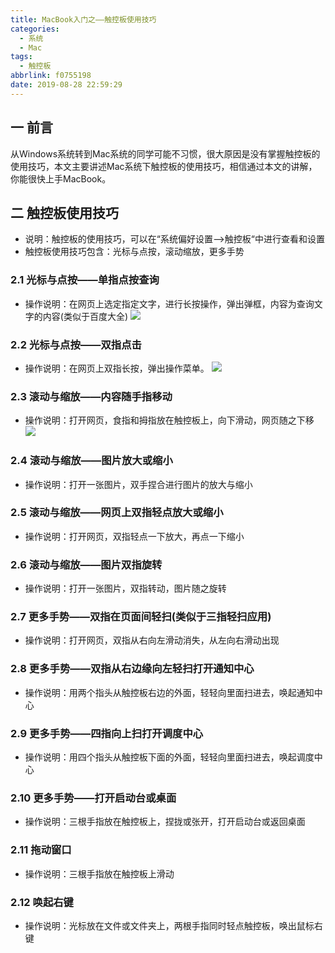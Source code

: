 ```yaml
---
title: MacBook入门之——触控板使用技巧
categories:
  - 系统
  - Mac
tags:
  - 触控板
abbrlink: f0755198
date: 2019-08-28 22:59:29
---
```

## 一 前言

从Windows系统转到Mac系统的同学可能不习惯，很大原因是没有掌握触控板的使用技巧，本文主要讲述Mac系统下触控板的使用技巧，相信通过本文的讲解，你能很快上手MacBook。 

<!--more-->

## 二 触控板使用技巧

* 说明：触控板的使用技巧，可以在“系统偏好设置—>触控板“中进行查看和设置
* 触控板使用技巧包含：光标与点按，滚动缩放，更多手势

### 2.1 光标与点按——单指点按查询
* 操作说明：在网页上选定指定文字，进行长按操作，弹出弹框，内容为查询文字的内容(类似于百度大全)
![][1]
### 2.2 光标与点按——双指点击
* 操作说明：在网页上双指长按，弹出操作菜单。
![][2]
### 2.3 滚动与缩放——内容随手指移动

* 操作说明：打开网页，食指和拇指放在触控板上，向下滑动，网页随之下移
![][3]
### 2.4 滚动与缩放——图片放大或缩小

* 操作说明：打开一张图片，双手捏合进行图片的放大与缩小

### 2.5 滚动与缩放——网页上双指轻点放大或缩小

* 操作说明：打开网页，双指轻点一下放大，再点一下缩小

### 2.6 滚动与缩放——图片双指旋转

* 操作说明：打开一张图片，双指转动，图片随之旋转

### 2.7 更多手势——双指在页面间轻扫(类似于三指轻扫应用)

* 操作说明：打开网页，双指从右向左滑动消失，从左向右滑动出现

### 2.8 更多手势——双指从右边缘向左轻扫打开通知中心

* 操作说明：用两个指头从触控板右边的外面，轻轻向里面扫进去，唤起通知中心

### 2.9 更多手势——四指向上扫打开调度中心

* 操作说明：用四个指头从触控板下面的外面，轻轻向里面扫进去，唤起调度中心

### 2.10 更多手势——打开启动台或桌面

* 操作说明：三根手指放在触控板上，捏拢或张开，打开启动台或返回桌面

### 2.11 拖动窗口

* 操作说明：三根手指放在触控板上滑动

### 2.12 唤起右键

* 操作说明：光标放在文件或文件夹上，两根手指同时轻点触控板，唤出鼠标右键




[1]: https://cdn.staticaly.com/gh/PGzxc/CDN/master/blog-image/mac-touch-single-click-fetch.png
[2]: https://cdn.staticaly.com/gh/PGzxc/CDN/master/blog-image/mac-touch-double-click.png
[3]: https://cdn.staticaly.com/gh/PGzxc/CDN/master/blog-image/mac-smooth-down.gif